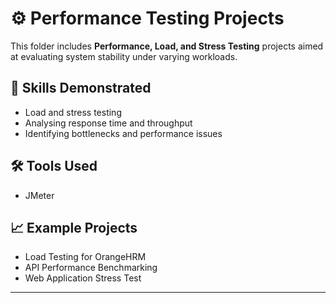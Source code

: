 # ⚙️ Performance Testing Projects

This folder includes **Performance, Load, and Stress Testing** projects aimed at evaluating system stability under varying workloads.

## 🧠 Skills Demonstrated
- Load and stress testing  
- Analysing response time and throughput  
- Identifying bottlenecks and performance issues  

## 🛠 Tools Used
- JMeter  

## 📈 Example Projects
- Load Testing for OrangeHRM  
- API Performance Benchmarking  
- Web Application Stress Test  

---
